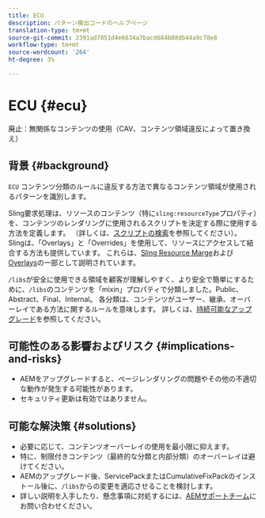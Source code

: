 ```yaml
---
title: ECU
description: パターン検出コードのヘルプページ
translation-type: tm+mt
source-git-commit: 2391ad7851d4e6634a7bacd684b08db44a9c78e8
workflow-type: tm+mt
source-wordcount: '264'
ht-degree: 3%

---
```



# ECU {#ecu}

廃止：無関係なコンテンツの使用（CAV、コンテンツ領域違反によって置き換え）

## 背景 {#background}

`ECU` コンテンツ分類のルールに違反する方法で異なるコンテンツ領域が使用されるパターンを識別します。

Sling要求処理は、リソースのコンテンツ（特に`sling:resourceType`プロパティ）を、コンテンツのレンダリングに使用されるスクリプトを決定する際に使用する方法を定義します。 （詳しくは、[スクリプトの検索](https://experienceleague.adobe.com/docs/experience-manager-65/developing/introduction/the-basics.html#locating-the-script)を参照してください）。 Slingは、「Overlays」と「Overrides」を使用して、リソースにアクセスして結合する方法も提供しています。 これらは、[Sling Resource Marge](https://experienceleague.adobe.com/docs/experience-manager-65/developing/platform/sling-resource-merger.html)および[Overlays](https://experienceleague.adobe.com/docs/experience-manager-65/developing/platform/overlays.html)の一部として説明されています。

`/libs`が安全に使用できる領域を顧客が理解しやすく、より安全で簡単にするために、`/libs`のコンテンツを「mixin」プロパティで分類しました。Public、Abstract、Final、Internal。 各分類は、コンテンツがユーザー、継承、オーバーレイである方法に関するルールを意味します。 詳しくは、[持続可能なアップグレード](https://experienceleague.adobe.com/docs/experience-manager-65/deploying/upgrading/sustainable-upgrades.html)を参照してください。

## 可能性のある影響およびリスク {#implications-and-risks}

* AEMをアップグレードすると、ページレンダリングの問題やその他の不適切な動作が発生する可能性があります。
* セキュリティ更新は有効ではありません。

## 可能な解決策 {#solutions}

* 必要に応じて、コンテンツオーバーレイの使用を最小限に抑えます。
* 特に、制限付きコンテンツ（最終的な分類と内部分類）のオーバーレイは避けてください。
* AEMのアップグレード後、ServicePackまたはCumulativeFixPackのインストール後に、`/libs`からの変更を適応させることを検討します。
* 詳しい説明を入手したり、懸念事項に対処するには、[AEMサポートチーム](https://helpx.adobe.com/enterprise/using/support-for-experience-cloud.html)にお問い合わせください。
